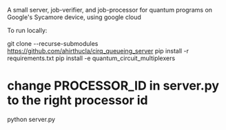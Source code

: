 A small server, job-verifier, and job-processor for quantum programs on Google's Sycamore device, using google cloud

To run locally:

git clone --recurse-submodules https://github.com/ahirthucla/cirq_queueing_server
pip install -r requirements.txt
pip install -e quantum_circuit_multiplexers
# change PROCESSOR_ID in server.py to the right processor id
python server.py
